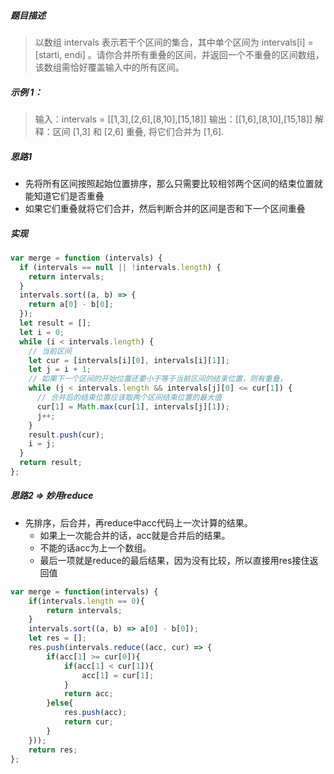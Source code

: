 

##### 题目描述

> 以数组 intervals 表示若干个区间的集合，其中单个区间为 intervals[i] = [starti, endi] 。请你合并所有重叠的区间，并返回一个不重叠的区间数组，该数组需恰好覆盖输入中的所有区间。

##### 示例 1：

> 输入：intervals = [[1,3],[2,6],[8,10],[15,18]]
> 输出：[[1,6],[8,10],[15,18]]
> 解释：区间 [1,3] 和 [2,6] 重叠, 将它们合并为 [1,6].

##### 思路1

- 先将所有区间按照起始位置排序，那么只需要比较相邻两个区间的结束位置就能知道它们是否重叠
- 如果它们重叠就将它们合并，然后判断合并的区间是否和下一个区间重叠

##### 实现

```js
var merge = function (intervals) {
  if (intervals == null || !intervals.length) {
    return intervals;
  }
  intervals.sort((a, b) => {
    return a[0] - b[0];
  });
  let result = [];
  let i = 0;
  while (i < intervals.length) {
    // 当前区间
    let cur = [intervals[i][0], intervals[i][1]];
    let j = i + 1;
    // 如果下一个区间的开始位置还要小于等于当前区间的结束位置，则有重叠，
    while (j < intervals.length && intervals[j][0] <= cur[1]) {
      // 合并后的结束位置应该取两个区间结束位置的最大值
      cur[1] = Math.max(cur[1], intervals[j][1]);
      j++;
    }
    result.push(cur);
    i = j;
  }
  return result;
};
```

##### 思路2 => 妙用reduce

- 先排序，后合并，再reduce中acc代码上一次计算的结果。
  - 如果上一次能合并的话，acc就是合并后的结果。
  - 不能的话acc为上一个数组。
  - 最后一项就是reduce的最后结果，因为没有比较，所以直接用res接住返回值

```js
var merge = function(intervals) {
    if(intervals.length == 0){
        return intervals;
    }
    intervals.sort((a, b) => a[0] - b[0]);
    let res = [];
    res.push(intervals.reduce((acc, cur) => {
        if(acc[1] >= cur[0]){
            if(acc[1] < cur[1]){
                acc[1] = cur[1];
            }
            return acc;
        }else{
            res.push(acc);
            return cur;
        }
    }));
    return res;
};
```

